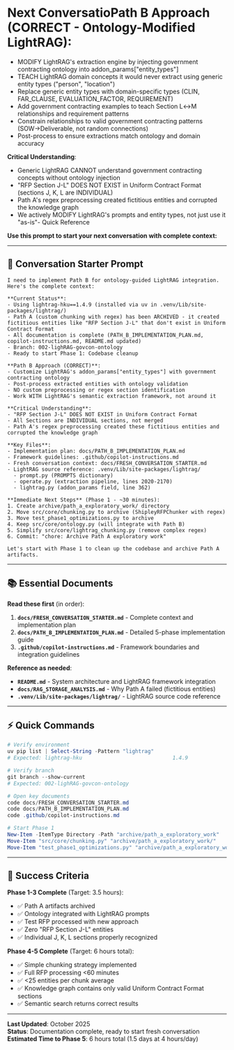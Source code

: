 # Next Conversatio**Path B Approach (CORRECT - Ontology-Modified LightRAG)**:

- MODIFY LightRAG's extraction engine by injecting government contracting ontology into addon_params["entity_types"]
- TEACH LightRAG domain concepts it would never extract using generic entity types ("person", "location")
- Replace generic entity types with domain-specific types (CLIN, FAR_CLAUSE, EVALUATION_FACTOR, REQUIREMENT)
- Add government contracting examples to teach Section L↔M relationships and requirement patterns
- Constrain relationships to valid government contracting patterns (SOW→Deliverable, not random connections)
- Post-process to ensure extractions match ontology and domain accuracy

**Critical Understanding**:

- Generic LightRAG CANNOT understand government contracting concepts without ontology injection
- "RFP Section J-L" DOES NOT EXIST in Uniform Contract Format (sections J, K, L are INDIVIDUAL)
- Path A's regex preprocessing created fictitious entities and corrupted the knowledge graph
- We actively MODIFY LightRAG's prompts and entity types, not just use it "as-is"- Quick Reference

**Use this prompt to start your next conversation with complete context:**

---

## 🎯 **Conversation Starter Prompt**

```
I need to implement Path B for ontology-guided LightRAG integration. Here's the complete context:

**Current Status**:
- Using lightrag-hku==1.4.9 (installed via uv in .venv/Lib/site-packages/lightrag/)
- Path A (custom chunking with regex) has been ARCHIVED - it created fictitious entities like "RFP Section J-L" that don't exist in Uniform Contract Format
- All documentation is complete (PATH_B_IMPLEMENTATION_PLAN.md, copilot-instructions.md, README.md updated)
- Branch: 002-lighRAG-govcon-ontology
- Ready to start Phase 1: Codebase cleanup

**Path B Approach (CORRECT)**:
- Customize LightRAG's addon_params["entity_types"] with government contracting ontology
- Post-process extracted entities with ontology validation
- NO custom preprocessing or regex section identification
- Work WITH LightRAG's semantic extraction framework, not around it

**Critical Understanding**:
- "RFP Section J-L" DOES NOT EXIST in Uniform Contract Format
- All Sections are INDIVIDUAL sections, not merged
- Path A's regex preprocessing created these fictitious entities and corrupted the knowledge graph

**Key Files**:
- Implementation plan: docs/PATH_B_IMPLEMENTATION_PLAN.md
- Framework guidelines: .github/copilot-instructions.md
- Fresh conversation context: docs/FRESH_CONVERSATION_STARTER.md
- LightRAG source reference: .venv/Lib/site-packages/lightrag/
  - prompt.py (PROMPTS dictionary)
  - operate.py (extraction pipeline, lines 2020-2170)
  - lightrag.py (addon_params field, line 362)

**Immediate Next Steps** (Phase 1 - ~30 minutes):
1. Create archive/path_a_exploratory_work/ directory
2. Move src/core/chunking.py to archive (ShipleyRFPChunker with regex)
3. Move test_phase1_optimizations.py to archive
4. Keep src/core/ontology.py (will integrate with Path B)
5. Simplify src/core/lightrag_chunking.py (remove complex regex)
6. Commit: "chore: Archive Path A exploratory work"

Let's start with Phase 1 to clean up the codebase and archive Path A artifacts.
```

---

## 📚 **Essential Documents**

**Read these first** (in order):

1. **`docs/FRESH_CONVERSATION_STARTER.md`** - Complete context and implementation plan
2. **`docs/PATH_B_IMPLEMENTATION_PLAN.md`** - Detailed 5-phase implementation guide
3. **`.github/copilot-instructions.md`** - Framework boundaries and integration guidelines

**Reference as needed**:

- **`README.md`** - System architecture and LightRAG framework integration
- **`docs/RAG_STORAGE_ANALYSIS.md`** - Why Path A failed (fictitious entities)
- **`.venv/Lib/site-packages/lightrag/`** - LightRAG source code reference

---

## ⚡ **Quick Commands**

```powershell
# Verify environment
uv pip list | Select-String -Pattern "lightrag"
# Expected: lightrag-hku                             1.4.9

# Verify branch
git branch --show-current
# Expected: 002-lighRAG-govcon-ontology

# Open key documents
code docs/FRESH_CONVERSATION_STARTER.md
code docs/PATH_B_IMPLEMENTATION_PLAN.md
code .github/copilot-instructions.md

# Start Phase 1
New-Item -ItemType Directory -Path "archive/path_a_exploratory_work"
Move-Item "src/core/chunking.py" "archive/path_a_exploratory_work/"
Move-Item "test_phase1_optimizations.py" "archive/path_a_exploratory_work/"
```

---

## 🎯 **Success Criteria**

**Phase 1-3 Complete** (Target: 3.5 hours):

- ✅ Path A artifacts archived
- ✅ Ontology integrated with LightRAG prompts
- ✅ Test RFP processed with new approach
- ✅ Zero "RFP Section J-L" entities
- ✅ Individual J, K, L sections properly recognized

**Phase 4-5 Complete** (Target: 6 hours total):

- ✅ Simple chunking strategy implemented
- ✅ Full RFP processing <60 minutes
- ✅ <25 entities per chunk average
- ✅ Knowledge graph contains only valid Uniform Contract Format sections
- ✅ Semantic search returns correct results

---

**Last Updated**: October 2025  
**Status**: Documentation complete, ready to start fresh conversation  
**Estimated Time to Phase 5**: 6 hours total (1.5 days at 4 hours/day)
